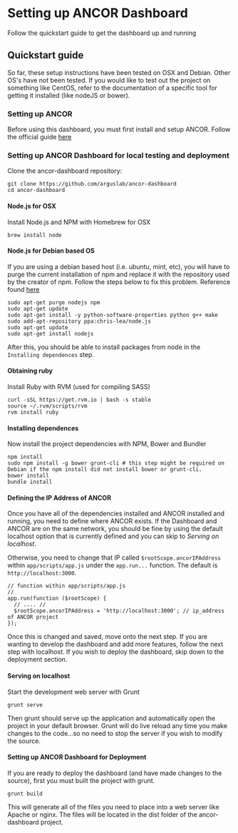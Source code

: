 # Setting up ANCOR Dashboard

Follow the quickstart guide to get the dashboard up and running

## Quickstart guide

So far, these setup instructions have been tested on OSX and Debian. Other OS's have not been tested. If you would like to test out the project on something like CentOS, refer to the documentation of a specific tool for getting it installed (like nodeJS or bower).

### Setting up ANCOR

Before using this dashboard, you must first install and setup ANCOR. Follow the official guide [here](https://github.com/arguslab/ancor#using-and-configuring-ancor)

### Setting up ANCOR Dashboard for local testing and deployment

Clone the ancor-dashboard repository:

```
git clone https://github.com/arguslab/ancor-dashboard
cd ancor-dashboard
```

#### Node.js for OSX

Install Node.js and NPM with Homebrew for OSX

```
brew install node
```

#### Node.js for Debian based OS

If you are using a debian based host (i.e. ubuntu, mint, etc), you will have to purge the current installation of npm and replace it with the repository used by the creator of npm. Follow the steps below to fix this problem. Reference found [here](https://stackoverflow.com/questions/12913141/installing-from-npm-fails/21715730#21715730)

```
sudo apt-get purge nodejs npm
sudo apt-get update
sudo apt-get install -y python-software-properties python g++ make
sudo add-apt-repository ppa:chris-lea/node.js
sudo apt-get update
sudo apt-get install nodejs
```

After this, you should be able to install packages from node in the `Installing dependences` step.

#### Obtaining ruby


Install Ruby with RVM (used for compiling SASS)

```
curl -sSL https://get.rvm.io | bash -s stable
source ~/.rvm/scripts/rvm
rvm install ruby
```

#### Installing dependences

Now install the project dependencies with NPM, Bower and Bundler

```
npm install
sudo npm install -g bower grunt-cli # this step might be required on Debian if the npm install did not install bower or grunt-cli.
bower install
bundle install
```

#### Defining the IP Address of ANCOR

Once you have all of the dependencies installed and ANCOR installed and running, you need to define where ANCOR exists. If the Dashboard and ANCOR are on the same network, you should be fine by using the default localhost option that is currently defined and you can skip to _Serving on localhost_.

Otherwise, you need to change that IP called `$rootScope.ancorIPAddress` within `app/scripts/app.js` under the `app.run...` function. The default is `http://localhost:3000`.

    // function within app/scripts/app.js
    //
    app.run(function ($rootScope) {
      // .... //
      $rootScope.ancorIPAddress = 'http://localhost:3000'; // ip_address of ANCOR project
    });

Once this is changed and saved, move onto the next step. If you are wanting to develop the dashboard and add more features, follow the next step with localhost. If you wish to deploy the dashboard, skip down to the deployment section.

#### Serving on localhost

Start the development web server with Grunt

```
grunt serve
```

Then grunt should serve up the application and automatically open the project in your default browser. Grunt will do live reload any time you make changes to the code...so no need to stop the server if you wish to modify the source.

#### Setting up ANCOR Dashboard for Deployment

If you are ready to deploy the dashboard (and have made changes to the source), first you must built the project with grunt.

```
grunt build
```

This will generate all of the files you need to place into a web server like Apache or nginx. The files will be located in the dist folder of the ancor-dashboard project.
